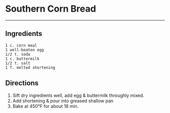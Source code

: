 # Southern Corn Bread
<HR>

## Ingredients
```
1 c. corn meal
1 well-beaten egg
1/2 t. soda
1 c. buttermilk
1/2 t. salt
1 T. melted shortening
```

## Directions
1. Sift dry ingredients well, add egg & buttermilk throughly mixed.
2. Add shortening & pour into greased shallow pan
3. Bake at 450°F for about 18 min.